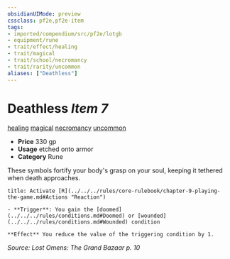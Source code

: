 ```yaml
---
obsidianUIMode: preview
cssclass: pf2e,pf2e-item
tags:
- imported/compendium/src/pf2e/lotgb
- equipment/rune
- trait/effect/healing
- trait/magical
- trait/school/necromancy
- trait/rarity/uncommon
aliases: ["Deathless"]
---
```

# Deathless *Item 7*  
[healing](healing.md)  [magical](magical.md)  [necromancy](necromancy.md)  [uncommon](uncommon.md)  

- **Price** 330 gp
- **Usage** etched onto armor
- **Category** Rune

These symbols fortify your body's grasp on your soul, keeping it tethered when death approaches.

```ad-embed-ability
title: Activate [R](../../../rules/core-rulebook/chapter-9-playing-the-game.md#Actions "Reaction")

- **Trigger**: You gain the [doomed](../../../rules/conditions.md#Doomed) or [wounded](../../../rules/conditions.md#Wounded) condition

**Effect** You reduce the value of the triggering condition by 1.
```

*Source: Lost Omens: The Grand Bazaar p. 10*
